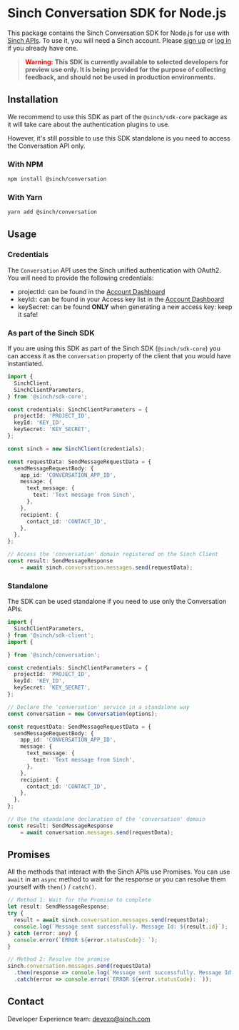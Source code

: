 # Sinch Conversation SDK for Node.js

This package contains the Sinch Conversation SDK for Node.js for use with [Sinch APIs](https://developers.sinch.com/). To use it, you will need a Sinch account. Please [sign up](https://dashboard.sinch.com/signup) or [log in](https://dashboard.sinch.com/login) if you already have one.

> <span style="color:red; font-weight:bold">Warning:</span>
> **This SDK is currently available to selected developers for preview use only. It is being provided for the purpose of collecting feedback, and should not be used in production environments.**

## Installation

We recommend to use this SDK as part of the `@sinch/sdk-core` package as it will take care about the authentication plugins to use.

However, it's still possible to use this SDK standalone is you need to access the Conversation API only.

### With NPM

```bash
npm install @sinch/conversation
```

### With Yarn

```bash
yarn add @sinch/conversation
```

## Usage

### Credentials

The `Conversation` API uses the Sinch unified authentication with OAuth2. You will need to provide the following credentials:
- projectId: can be found in the [Account Dashboard](https://dashboard.sinch.com/settings/access-keys)
- keyId:: can be found in your Access key list in the [Account Dashboard](https://dashboard.sinch.com/settings/access-keys)
- keySecret: can be found **ONLY** when generating a new access key: keep it safe!

### As part of the Sinch SDK

If you are using this SDK as part of the Sinch SDK (`@sinch/sdk-core`) you can access it as the `conversation` property of the client that you would have instantiated.

```typescript
import {
  SinchClient,
  SinchClientParameters,
} from '@sinch/sdk-core';

const credentials: SinchClientParameters = {
  projectId: 'PROJECT_ID',
  keyId: 'KEY_ID',
  keySecret: 'KEY_SECRET',
};

const sinch = new SinchClient(credentials);

const requestData: SendMessageRequestData = {
  sendMessageRequestBody: {
    app_id: 'CONVERSATION_APP_ID',
    message: {
      text_message: {
        text: 'Text message from Sinch',
      },
    },
    recipient: {
      contact_id: 'CONTACT_ID',
    },
  },
};

// Access the 'conversation' domain registered on the Sinch Client
const result: SendMessageResponse
    = await sinch.conversation.messages.send(requestData);
```

### Standalone

The SDK can be used standalone if you need to use only the Conversation APIs.

```typescript
import {
  SinchClientParameters,
} from '@sinch/sdk-client';
import {

} from '@sinch/conversation';

const credentials: SinchClientParameters = {
  projectId: 'PROJECT_ID',
  keyId: 'KEY_ID',
  keySecret: 'KEY_SECRET',
};

// Declare the 'conversation' service in a standalone way
const conversation = new Conversation(options);

const requestData: SendMessageRequestData = {
  sendMessageRequestBody: {
    app_id: 'CONVERSATION_APP_ID',
    message: {
      text_message: {
        text: 'Text message from Sinch',
      },
    },
    recipient: {
      contact_id: 'CONTACT_ID',
    },
  },
};

// Use the standalone declaration of the 'conversation' domain
const result: SendMessageResponse
    = await conversation.messages.send(requestData);
```

## Promises

All the methods that interact with the Sinch APIs use Promises. You can use `await` in an `async` method to wait for the response or you can resolve them yourself with `then()` / `catch()`.

```typescript
// Method 1: Wait for the Promise to complete
let result: SendMessageResponse;
try {
  result = await sinch.conversation.messages.send(requestData);
  console.log(`Message sent successfully. Message Id: ${result.id}`);
} catch (error: any) {
  console.error(`ERROR ${error.statusCode}: `);
}

// Method 2: Resolve the promise
sinch.conversation.messages.send(requestData)
  .then(response => console.log(`Message sent successfully. Message Id: ${result.id}`))
  .catch(error => console.error(`ERROR ${error.statusCode}: `));
```

## Contact
Developer Experience team: [devexp@sinch.com](mailto:devexp@sinch.com)
